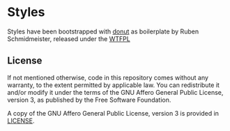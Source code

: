 # Styles

Styles have been bootstrapped with [donut](https://github.com/bash/donut) as boilerplate by Ruben Schmidmeister, released under the [WTFPL](https://github.com/bash/donut/blob/master/LICENSE)


## License

If not mentioned otherwise, code in this repository comes without any warranty, to
the extent permitted by applicable law. You can redistribute it
and/or modify it under the terms of the GNU Affero General Public License, version 3, as published by the Free Software Foundation.

A copy of the GNU Affero General Public License, version 3 is provided in [LICENSE](LICENSE).
